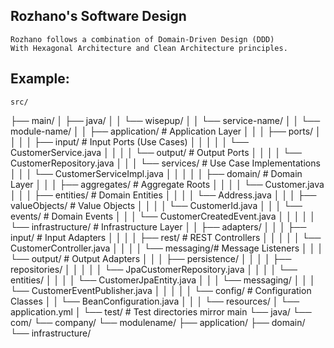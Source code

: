## Rozhano's Software Design
    Rozhano follows a combination of Domain-Driven Design (DDD) 
    With Hexagonal Architecture and Clean Architecture principles.

## Example:
    src/
├── main/
│   ├── java/
│   │   └── wisepup/
│   │       └── service-name/
│   │           └── module-name/
│   │               ├── application/           # Application Layer
│   │               │   ├── ports/
│   │               │   │   ├── input/        # Input Ports (Use Cases)
│   │               │   │   │   └── CustomerService.java
│   │               │   │   └── output/       # Output Ports
│   │               │   │       └── CustomerRepository.java
│   │               │   └── services/         # Use Case Implementations
│   │               │       └── CustomerServiceImpl.java
│   │               │
│   │               ├── domain/               # Domain Layer
│   │               │   ├── aggregates/       # Aggregate Roots
│   │               │   │   └── Customer.java
│   │               │   ├── entities/         # Domain Entities
│   │               │   │   └── Address.java
│   │               │   ├── valueObjects/     # Value Objects
│   │               │   │   └── CustomerId.java
│   │               │   └── events/           # Domain Events
│   │               │       └── CustomerCreatedEvent.java
│   │               │
│   │               └── infrastructure/       # Infrastructure Layer
│   │                   ├── adapters/
│   │                   │   ├── input/        # Input Adapters
│   │                   │   │   ├── rest/     # REST Controllers
│   │                   │   │   │   └── CustomerController.java
│   │                   │   │   └── messaging/# Message Listeners
│   │                   │   └── output/       # Output Adapters
│   │                   │       ├── persistence/
│   │                   │       │   ├── repositories/
│   │                   │       │   │   └── JpaCustomerRepository.java
│   │                   │       │   └── entities/
│   │                   │       │       └── CustomerJpaEntity.java
│   │                   │       └── messaging/
│   │                   │           └── CustomerEventPublisher.java
│   │                   │
│   │                   └── config/           # Configuration Classes
│   │                       └── BeanConfiguration.java
│   │
│   └── resources/
│       └── application.yml
│
└── test/                                     # Test directories mirror main
└── java/
└── com/
└── company/
└── modulename/
├── application/
├── domain/
└── infrastructure/